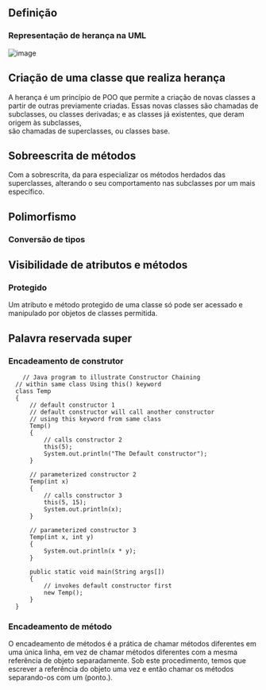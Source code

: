 ## Definição
  ### Representação de herança na UML
   ![image](https://user-images.githubusercontent.com/104461441/190545885-b40fd026-755a-42da-b21e-4d69c55be1ab.png)

## Criação de uma classe que realiza herança
  A herança é um princípio de POO que permite a criação de novas classes a partir de outras previamente criadas. 
  Essas novas classes são chamadas de subclasses, ou classes derivadas; e as classes já existentes, que deram origem às subclasses,  
  são chamadas de superclasses, ou classes base.

## Sobreescrita de métodos
  Com a sobrescrita, da para especializar os métodos herdados das superclasses, alterando o seu comportamento nas subclasses por um mais específico. 

## Polimorfismo
  ### Conversão de tipos


## Visibilidade de atributos e métodos
  ### Protegido
   Um atributo e método protegido de uma classe só pode ser acessado e manipulado por objetos de classes permitida.

## Palavra reservada super
  ### Encadeamento de construtor
  
        // Java program to illustrate Constructor Chaining
      // within same class Using this() keyword
      class Temp
      {
          // default constructor 1
          // default constructor will call another constructor
          // using this keyword from same class
          Temp()
          {
              // calls constructor 2
              this(5);
              System.out.println("The Default constructor");
          }

          // parameterized constructor 2
          Temp(int x)
          {
              // calls constructor 3
              this(5, 15);
              System.out.println(x);
          }

          // parameterized constructor 3
          Temp(int x, int y)
          {
              System.out.println(x * y);
          }

          public static void main(String args[])
          {
              // invokes default constructor first
              new Temp();
          }
      }
  
  ### Encadeamento de método
   O encadeamento de métodos é a prática de chamar métodos diferentes em uma única linha, em vez de chamar métodos diferentes
   com a mesma referência de objeto separadamente. Sob este procedimento, temos que escrever a referência do objeto uma vez e
   então chamar os métodos separando-os com um (ponto.).
